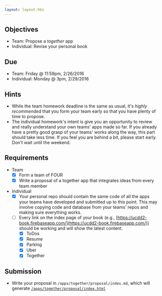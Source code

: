 ```yaml
---
layout: layout.hbs
---
```


## Objectives

* Team: Propose a _together_ app
* Individual: Revise your personal book

## Due

* Team: Friday @ 11:59pm, 2/26/2016
* Individual: Monday @ 3pm, 2/29/2016

## Hints

* While the team homework deadline is the same as usual, it's _highly recommended_
that you form your team early so that you have plenty of time to propose.
* The individual homework's intent is give you an opportunity to review and
really understand your own teams' apps made so far. If you already have a pretty good grasp
of your teams' works along the way, this part should take less time. If you feel you are
behind a bit, please start early. Don't wait until the weekend.

## Requirements

* Team
  * [x] Form a team of FOUR
  * [x] Write a proposal of a together app that integrates ideas from every team
  member

* Individual
  * [x] Your personal repo should contain the same code of all the apps your teams
  have developed and submitted up to this point. This may involve copying code and database
  from your teams' repos and making sure everything works.
  * [ ] Every link on the index page of your book (e.g.,
    [https://ucdd2-book.firebaseapp.com/](https://ucdd2-book.firebaseapp.com/))
    should be working and will show the latest content.
    * [x] ToDos
    * [x] Resume
    * [x] Parking
    * [x] Uber
    * [x] Together

## Submission
* Write your proposal in `/apps/together/proposal/index.md`, which will generate
[`/apps/together/proposal/index.html`](/apps/together/proposal/index.html)
